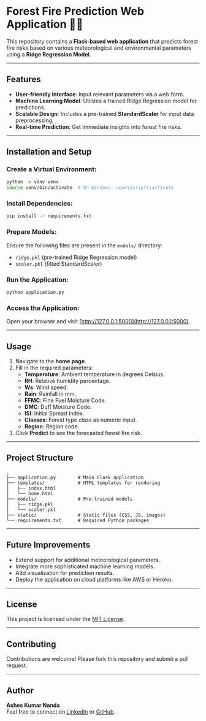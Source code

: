 
# Forest Fire Prediction Web Application 🌳🔥

This repository contains a **Flask-based web application** that predicts forest fire risks based on various meteorological and environmental parameters using a **Ridge Regression Model**.

---

## Features

- **User-friendly Interface**: Input relevant parameters via a web form.
- **Machine Learning Model**: Utilizes a trained Ridge Regression model for predictions.
- **Scalable Design**: Includes a pre-trained **StandardScaler** for input data preprocessing.
- **Real-time Prediction**: Get immediate insights into forest fire risks.

---
## Installation and Setup

### Create a Virtual Environment:

```bash
python -m venv venv
source venv/bin/activate  # On Windows: venv\Scripts\activate
```

### Install Dependencies:

```bash
pip install -r requirements.txt
```

### Prepare Models:

Ensure the following files are present in the `models/` directory:
- `ridge.pkl` (pre-trained Ridge Regression model)
- `scaler.pkl` (fitted StandardScaler)

### Run the Application:

```bash
python application.py
```

### Access the Application:

Open your browser and visit [http://127.0.0.1:5000](http://127.0.0.1:5000).

---

## Usage

1. Navigate to the **home page**.
2. Fill in the required parameters:
   - **Temperature**: Ambient temperature in degrees Celsius.
   - **RH**: Relative humidity percentage.
   - **Ws**: Wind speed.
   - **Rain**: Rainfall in mm.
   - **FFMC**: Fine Fuel Moisture Code.
   - **DMC**: Duff Moisture Code.
   - **ISI**: Initial Spread Index.
   - **Classes**: Forest type class as numeric input.
   - **Region**: Region code.
3. Click **Predict** to see the forecasted forest fire risk.

---

## Project Structure

```plaintext
.
├── application.py        # Main Flask application
├── templates/            # HTML templates for rendering
│   ├── index.html
│   └── home.html
├── models/               # Pre-trained models
│   ├── ridge.pkl
│   └── scaler.pkl
├── static/               # Static files (CSS, JS, images)
└── requirements.txt      # Required Python packages
```

---

## Future Improvements

- Extend support for additional meteorological parameters.
- Integrate more sophisticated machine learning models.
- Add visualization for prediction results.
- Deploy the application on cloud platforms like AWS or Heroku.

---

## License

This project is licensed under the [MIT License](LICENSE).

---

## Contributing

Contributions are welcome! Please fork this repository and submit a pull request.

---

## Author

**Ashes Kumar Nanda**  
Feel free to connect on [LinkedIn](www.linkedin.com/in/ashes-nanda-59bb35251) or [GitHub](https://github.com/Ashes-Nanda).
